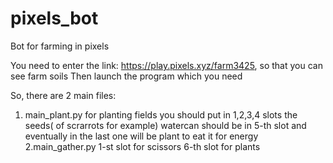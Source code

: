# pixels_bot
Bot for farming in pixels


You need to enter the link: https://play.pixels.xyz/farm3425, so that you can see farm soils
Then launch the program which you need 


So, there are 2 main files:
1. main_plant.py for planting fields
you should put in 1,2,3,4 slots the seeds( of scrarrots for example)
watercan should be in 5-th slot and eventually in the last one will be plant to eat it for energy
2.main_gather.py
1-st slot for scissors
6-th slot for  plants
